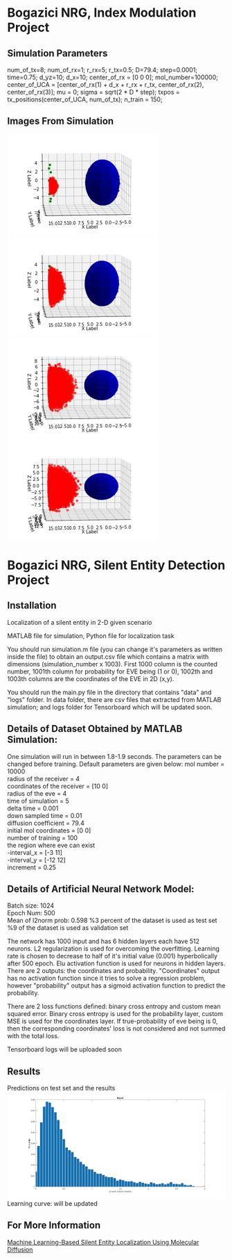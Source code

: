 # Bogazici NRG, Index Modulation Project
## Simulation Parameters
num_of_tx=8;
num_of_rx=1;
r_rx=5;
r_tx=0.5;
D=79.4;
step=0.0001;
time=0.75;
d_yz=10;
d_x=10;
center_of_rx = [0 0 0];
mol_number=100000;
center_of_UCA = [center_of_rx(1) + d_x + r_rx +  r_tx, center_of_rx(2), center_of_rx(3)];
mu = 0;
sigma = sqrt(2 * D * step);
txpos = tx_positions(center_of_UCA, num_of_tx);
n_train = 150;

## Images From Simulation
![1](https://github.com/ozgurkara99/entity-detection/blob/master/index_modulation/images/sim.png)
![2](https://github.com/ozgurkara99/entity-detection/blob/master/index_modulation/images/sim2.png)
![3](https://github.com/ozgurkara99/entity-detection/blob/master/index_modulation/images/sim3.png)
![4](https://github.com/ozgurkara99/entity-detection/blob/master/index_modulation/images/sim4.png)

# Bogazici NRG, Silent Entity Detection Project
## Installation
Localization of a silent entity in 2-D given scenario

MATLAB file for simulation, Python file for localization task

You should run simulation.m file (you can change it's parameters as written inside the file) to obtain an output.csv file which contains a matrix with dimensions (simulation_number x 1003). First 1000 column is the counted number, 1001th column for probability for EVE being (1 or 0), 1002th and 1003th columns are the coordinates of the EVE in 2D (x,y).

You should run the main.py file in the directory that contains "data" and "logs" folder. In data folder, there are csv files that extracted from MATLAB simulation; and logs folder for Tensorboard which will be updated soon.

## Details of Dataset Obtained by MATLAB Simulation:
One simulation will run in between 1.8-1.9 seconds.
The parameters can be changed before training. Default parameters are given below:
mol number = 10000  
radius of the receiver = 4  
coordinates of the receiver = [10 0]  
radius of the eve = 4  
time of simulation = 5  
delta time = 0.001  
down sampled time = 0.01  
diffusion coefficient = 79.4  
initial mol coordinates = [0 0]  
number of training = 100  
the region where eve can exist  
-interval_x = [-3 11]  
-interval_y = [-12 12]  
increment = 0.25  

## Details of Artificial Neural Network Model:
Batch size: 1024  
Epoch Num: 500  
Mean of l2norm prob: 0.598
%3 percent of the dataset is used as test set  
%9 of the dataset is used as validation set  

The network has 1000 input and has 6 hidden layers each have 512 neurons. L2 regularization is used for overcoming the overfitting. Learning rate is chosen to decrease to half of it's initial value (0.001) hyperbolically after 500 epoch. Elu activation function is used for neurons in hidden layers. There are 2 outputs: the coordinates and probability. "Coordinates" output has no activation function since it tries to solve a regression problem, however "probability" output has a sigmoid activation function to predict the probability. 

There are 2 loss functions defined: binary cross entropy and custom mean squared error. Binary cross entropy is used for the probability layer, custom MSE is used for the coordinates layer. If true-probability of eve being is 0, then the corresponding coordinates' loss is not considered and not summed with the total loss.

Tensorboard logs will be uploaded soon

## Results 
Predictions on test set and the results
![Predictions on test set and the results](https://github.com/ozgurkara99/entity-detection/blob/master/silent_entity_detection/images/Results.png)
Learning curve:
will be updated

## For More Information
[Machine Learning-Based Silent Entity Localization Using Molecular Diffusion](https://ieeexplore.ieee.org/document/8964317)

